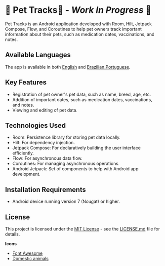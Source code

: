 # 🚧 Pet Tracks🐾 - *Work In Progress* 🚧

Pet Tracks is an Android application developed with Room, Hilt, Jetpack Compose, Flow, and
Coroutines to help pet owners track important information about their pets, such as medication
dates, vaccinations, and notes.

## Available Languages

The app is available in both [English](README.md) and [Brazilian Portuguese](README.pt-br.md).

## Key Features

- Registration of pet owner's pet data, such as name, breed, age, etc.
- Addition of important dates, such as medication dates, vaccinations, and notes.
- Viewing and editing of pet data.

## Technologies Used

- Room: Persistence library for storing pet data locally.
- Hilt: For dependency injection.
- Jetpack Compose: For declaratively building the user interface efficiently.
- Flow: For asynchronous data flow.
- Coroutines: For managing asynchronous operations.
- Android Jetpack: Set of components to help with Android app development.

## Installation Requirements

- Android device running version 7 (Nougat) or higher.

## License

This project is licensed under the [MIT License](https://opensource.org/licenses/MIT) - see
the [LICENSE.md](LICENSE) file for details.

**Icons**

- [Font Awesome](https://fontawesome.com/)
- [Domestic animals](https://thenounproject.com/browse/collection-icon/domestic-animals-156132/?p=1)
